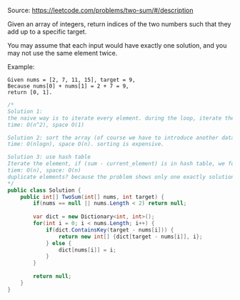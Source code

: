 Source: https://leetcode.com/problems/two-sum/#/description

Given an array of integers, return indices of the two numbers such that they add up to a specific target.

You may assume that each input would have exactly one solution, and you may not use the same element twice.

Example:
```
Given nums = [2, 7, 11, 15], target = 9,
Because nums[0] + nums[1] = 2 + 7 = 9,
return [0, 1].
```

```c#
/*
Solution 1: 
the naive way is to iterate every element. during the loop, iterate the rest of elements in the array and check if the sum is the same as target value.
time: O(n^2), space O(1)

Solution 2: sort the array (of course we have to introduce another data structure to store index information). two pointers to get the sum. 
time: O(nlogn), space O(n). sorting is expensive.

Solution 3: use hash table
Iterate the element, if (sum - current_element) is in hash table, we found the result; otherwise add it with (value, index).
tiem: O(n), space: O(n)
duplicate elements? because the problem shows only one exactly solution, so it is ok to overwrite/ignore it.
*/
public class Solution {
    public int[] TwoSum(int[] nums, int target) {
        if(nums == null || nums.Length < 2) return null;
        
        var dict = new Dictionary<int, int>();
        for(int i = 0; i < nums.Length; i++) {
            if(dict.ContainsKey(target - nums[i])) {
                return new int[] {dict[target - nums[i]], i};
            } else {
                dict[nums[i]] = i;
            }
        }
        
        return null;
    }
}
```
